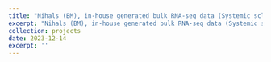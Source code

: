 ```yaml
---
title: "Nihals (BM), in-house generated bulk RNA-seq data (Systemic scleroderma)"
excerpt: "Nihals (BM), in-house generated bulk RNA-seq data (Systemic scleroderma)"
collection: projects
date: 2023-12-14
excerpt: ''
---
```


